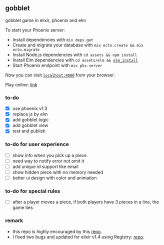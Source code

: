 ## gobblet
gobblet game in elixir, phoenix and elm

To start your Phoenix server:

  * Install dependencies with `mix deps.get`
  * Create and migrate your database with `mix ecto.create && mix ecto.migrate`
  * Install Node.js dependencies with `cd assets && npm install`
  * Install Elm dependencies with `cd assets/elm && `[`elm_install`](https://github.com/gdotdesign/elm-github-install)
  * Start Phoenix endpoint with `mix phx.server`

Now you can visit [`localhost:4000`](http://localhost:4000) from your browser.

Play online: [link](https://immense-fjord-94074.herokuapp.com/)

### to-do
- [x] use phoenix v1.3
- [x] replace js by elm
- [x] add gobblet logic
- [x] add gobblet view
- [x] test and publish

### to-do for user experience
- [ ] show info when you pick up a piece
- [ ] need way to notify error not omit it
- [ ] add unique id support like email
- [ ] show hidden piece with no memory needed
- [ ] better ui design with color and animation

### to-do for special rules
- [ ] after a player moves a piece, if both players have 3 pieces in a line, the game ties

### remark
* this repo is highly encouraged by this [repo](https://github.com/ventsislaf/talks).
* I fixed two bugs and updated for elixir v1.4 using Registry: [repo](https://github.com/cjen07/from_tictactoe_to_gobblet).
